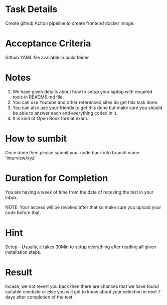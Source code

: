 # Task Details
Create github Action pipeline to create frontend docker image.

# Acceptance Criteria
Github YAML file available in build folder

# Notes
1. We have given details about how to setup your laptop with required tools in README.md file.
2. You can use Youtube and other referenced sites do get this task done.
3. You can also use your friends to get this done but make sure you should be able to answer each and everything coded in it.
4. It is kind of Open Book format exam.


# How to sumbit
Once done then please submit your code back into branch name 'interview/xyz'

# Duration for Completion
You are having a week of time from the date of receving the test in your inbox.

NOTE: Your access will be revoked after that so make sure you upload your code before that.

# Hint

 Setup - Usually, it takes 30Min to setup everything after reading all given installation steps.

# Result
Incase, we not revert you back then there are chances that we have found suitable condiate or else you will get to know about your selection in next 7 days after completion of the test.
